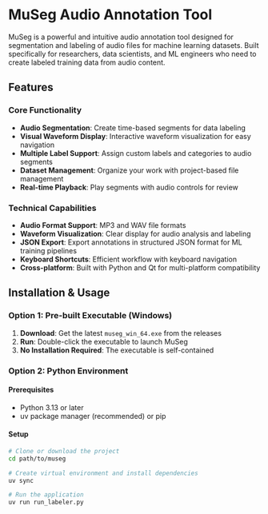 # MuSeg Audio Annotation Tool

MuSeg is a powerful and intuitive audio annotation tool designed for segmentation and labeling of audio files for machine learning datasets. Built specifically for researchers, data scientists, and ML engineers who need to create labeled training data from audio content.

## Features

### Core Functionality
- **Audio Segmentation**: Create time-based segments for data labeling
- **Visual Waveform Display**: Interactive waveform visualization for easy navigation
- **Multiple Label Support**: Assign custom labels and categories to audio segments
- **Dataset Management**: Organize your work with project-based file management
- **Real-time Playback**: Play segments with audio controls for review

### Technical Capabilities
- **Audio Format Support**: MP3 and WAV file formats
- **Waveform Visualization**: Clear display for audio analysis and labeling
- **JSON Export**: Export annotations in structured JSON format for ML training pipelines
- **Keyboard Shortcuts**: Efficient workflow with keyboard navigation
- **Cross-platform**: Built with Python and Qt for multi-platform compatibility

## Installation & Usage

### Option 1: Pre-built Executable (Windows)

1. **Download**: Get the latest `museg_win_64.exe` from the releases
2. **Run**: Double-click the executable to launch MuSeg
3. **No Installation Required**: The executable is self-contained

### Option 2: Python Environment

#### Prerequisites
- Python 3.13 or later
- uv package manager (recommended) or pip

#### Setup
```bash
# Clone or download the project
cd path/to/museg

# Create virtual environment and install dependencies
uv sync

# Run the application
uv run run_labeler.py
```

